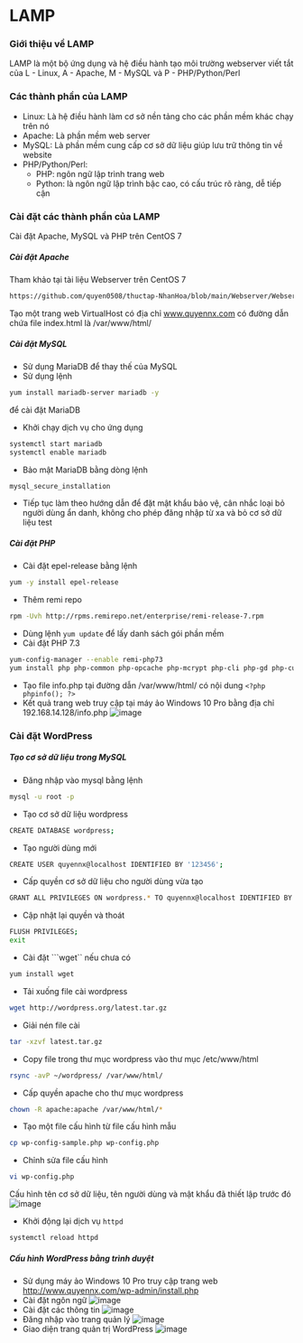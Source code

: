# LAMP
### Giới thiệu về LAMP
LAMP là một bộ ứng dụng và hệ điều hành tạo môi trường webserver viết tắt của L - Linux, A - Apache, M - MySQL và P - PHP/Python/Perl

### Các thành phần của LAMP
- Linux: Là hệ điều hành làm cơ sở nền tảng cho các phần mềm khác chạy trên nó
- Apache: Là phần mềm web server
- MySQL: Là phần mềm cung cấp cơ sở dữ liệu giúp lưu trữ thông tin về website
- PHP/Python/Perl:
    - PHP: ngôn ngữ lập trình trang web
    - Python: là ngôn ngữ lập trình bậc cao, có cấu trúc rõ ràng, dễ tiếp cận

### Cài đặt các thành phần của LAMP
Cài đặt Apache, MySQL và PHP trên CentOS 7
##### Cài đặt Apache
Tham khảo tại tài liệu Webserver trên CentOS 7
```sh
https://github.com/quyen0508/thuctap-NhanHoa/blob/main/Webserver/Webserver%20tr%C3%AAn%20CentOS%207.md
```
Tạo một trang web VirtualHost có địa chỉ www.quyennx.com có đường dẫn chứa file index.html là /var/www/html/
##### Cài đặt MySQL
- Sử dụng MariaDB để thay thế của MySQL
- Sử dụng lệnh
```sh
yum install mariadb-server mariadb -y
```
để cài đặt MariaDB
- Khởi chạy dịch vụ cho ứng dụng
```sh
systemctl start mariadb
systemctl enable mariadb
```
- Bảo mật MariaDB bằng dòng lệnh
```sh
mysql_secure_installation
```
- Tiếp tục làm theo hướng dẫn để đặt mật khẩu bảo vệ, cân nhắc loại bỏ người dùng ẩn danh, không cho phép đăng nhập từ xa và bỏ cơ sở dữ liệu test

##### Cài đặt PHP
- Cài đặt epel-release bằng lệnh
```sh
yum -y install epel-release
```
- Thêm remi repo
```sh
rpm -Uvh http://rpms.remirepo.net/enterprise/remi-release-7.rpm
```
- Dùng lệnh ```yum update``` để lấy danh sách gói phần mềm
- Cài đặt PHP 7.3
```sh
yum-config-manager --enable remi-php73
yum install php php-common php-opcache php-mcrypt php-cli php-gd php-curl php-mysqlnd php-mysql php-xml php-soap php-xmlrpc php-mbstring php-json
```
- Tạo file info.php tại đường dẫn /var/www/html/ có nội dung
```<?php phpinfo(); ?>```
- Kết quả trang web truy cập tại máy ảo Windows 10 Pro bằng địa chỉ 192.168.14.128/info.php
![image](./image/LAMP%201.png)

### Cài đặt WordPress
##### Tạo cơ sở dữ liệu trong MySQL
- Đăng nhập vào mysql bằng lệnh
```sh
mysql -u root -p
```
- Tạo cơ sở dữ liệu wordpress
```sh
CREATE DATABASE wordpress;
```
- Tạo người dùng mới
```sh
CREATE USER quyennx@localhost IDENTIFIED BY '123456';
```
- Cấp quyền cơ sở dữ liệu cho người dùng vừa tạo
```sh
GRANT ALL PRIVILEGES ON wordpress.* TO quyennx@localhost IDENTIFIED BY '123456';
```
- Cập nhật lại quyền và thoát
```sh
FLUSH PRIVILEGES;
exit
```
- Cài đặt ```wget`` nếu chưa có
```sh
yum install wget
```
- Tải xuống file cài wordpress
```sh
wget http://wordpress.org/latest.tar.gz
```
- Giải nén file cài
```sh
tar -xzvf latest.tar.gz
```
- Copy file trong thư mục wordpress vào thư mục /etc/www/html
```sh
rsync -avP ~/wordpress/ /var/www/html/
```
- Cấp quyền apache cho thư mục wordpress
```sh
chown -R apache:apache /var/www/html/*
```
- Tạo một file cấu hình từ file cấu hình mẫu
```sh
cp wp-config-sample.php wp-config.php
```
- Chỉnh sửa file cấu hình
```sh
vi wp-config.php
```
Cấu hình tên cơ sở dữ liệu, tên người dùng và mật khẩu đã thiết lập trước đó
![image](./image/LAMP%202.png)
- Khởi động lại dịch vụ ```httpd```
```sh
systemctl reload httpd
```

##### Cấu hình WordPress bằng trình duyệt
- Sử dụng máy ảo Windows 10 Pro truy cập trang web http://www.quyennx.com/wp-admin/install.php
- Cài đặt ngôn ngữ
![image](./image/LAMP%203.png)
- Cài đặt các thông tin
![image](./image/LAMP%204.png)
- Đăng nhập vào trang quản lý
![image](./image/LAMP%205.png)
- Giao diện trang quản trị WordPress
![image](./image/LAMP%206.png)